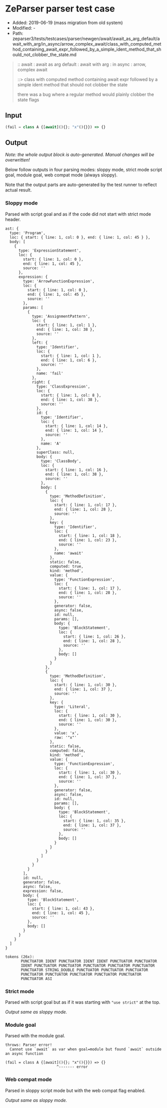 # ZeParser parser test case

- Added: 2019-06-19 (mass migration from old system)
- Modified: -
- Path: zeparser3/tests/testcases/parser/newgen/await/await_as_arg_default/await_with_arg/in_async/arrow_complex_await/class_with_computed_method_containing_await_expr_followed_by_a_simple_ident_method_that_should_not_clobber_the_state.md

> :: await : await as arg default : await with arg : in async : arrow, complex await
>
> ::> class with computed method containing await expr followed by a simple ident method that should not clobber the state
>
> there was a bug where a regular method would plainly clobber the state flags

## Input

`````js
(fail = class A {[await](){}; "x"(){}}) => {}
`````

## Output

_Note: the whole output block is auto-generated. Manual changes will be overwritten!_

Below follow outputs in four parsing modes: sloppy mode, strict mode script goal, module goal, web compat mode (always sloppy).

Note that the output parts are auto-generated by the test runner to reflect actual result.

### Sloppy mode

Parsed with script goal and as if the code did not start with strict mode header.

`````
ast: {
  type: 'Program',
  loc: { start: { line: 1, col: 0 }, end: { line: 1, col: 45 } },
  body: [
    {
      type: 'ExpressionStatement',
      loc: {
        start: { line: 1, col: 0 },
        end: { line: 1, col: 45 },
        source: ''
      },
      expression: {
        type: 'ArrowFunctionExpression',
        loc: {
          start: { line: 1, col: 0 },
          end: { line: 1, col: 45 },
          source: ''
        },
        params: [
          {
            type: 'AssignmentPattern',
            loc: {
              start: { line: 1, col: 1 },
              end: { line: 1, col: 38 },
              source: ''
            },
            left: {
              type: 'Identifier',
              loc: {
                start: { line: 1, col: 1 },
                end: { line: 1, col: 6 },
                source: ''
              },
              name: 'fail'
            },
            right: {
              type: 'ClassExpression',
              loc: {
                start: { line: 1, col: 8 },
                end: { line: 1, col: 38 },
                source: ''
              },
              id: {
                type: 'Identifier',
                loc: {
                  start: { line: 1, col: 14 },
                  end: { line: 1, col: 14 },
                  source: ''
                },
                name: 'A'
              },
              superClass: null,
              body: {
                type: 'ClassBody',
                loc: {
                  start: { line: 1, col: 16 },
                  end: { line: 1, col: 38 },
                  source: ''
                },
                body: [
                  {
                    type: 'MethodDefinition',
                    loc: {
                      start: { line: 1, col: 17 },
                      end: { line: 1, col: 28 },
                      source: ''
                    },
                    key: {
                      type: 'Identifier',
                      loc: {
                        start: { line: 1, col: 18 },
                        end: { line: 1, col: 23 },
                        source: ''
                      },
                      name: 'await'
                    },
                    static: false,
                    computed: true,
                    kind: 'method',
                    value: {
                      type: 'FunctionExpression',
                      loc: {
                        start: { line: 1, col: 17 },
                        end: { line: 1, col: 28 },
                        source: ''
                      },
                      generator: false,
                      async: false,
                      id: null,
                      params: [],
                      body: {
                        type: 'BlockStatement',
                        loc: {
                          start: { line: 1, col: 26 },
                          end: { line: 1, col: 28 },
                          source: ''
                        },
                        body: []
                      }
                    }
                  },
                  {
                    type: 'MethodDefinition',
                    loc: {
                      start: { line: 1, col: 30 },
                      end: { line: 1, col: 37 },
                      source: ''
                    },
                    key: {
                      type: 'Literal',
                      loc: {
                        start: { line: 1, col: 30 },
                        end: { line: 1, col: 30 },
                        source: ''
                      },
                      value: 'x',
                      raw: '"x"'
                    },
                    static: false,
                    computed: false,
                    kind: 'method',
                    value: {
                      type: 'FunctionExpression',
                      loc: {
                        start: { line: 1, col: 30 },
                        end: { line: 1, col: 37 },
                        source: ''
                      },
                      generator: false,
                      async: false,
                      id: null,
                      params: [],
                      body: {
                        type: 'BlockStatement',
                        loc: {
                          start: { line: 1, col: 35 },
                          end: { line: 1, col: 37 },
                          source: ''
                        },
                        body: []
                      }
                    }
                  }
                ]
              }
            }
          }
        ],
        id: null,
        generator: false,
        async: false,
        expression: false,
        body: {
          type: 'BlockStatement',
          loc: {
            start: { line: 1, col: 43 },
            end: { line: 1, col: 45 },
            source: ''
          },
          body: []
        }
      }
    }
  ]
}

tokens (26x):
       PUNCTUATOR IDENT PUNCTUATOR IDENT IDENT PUNCTUATOR PUNCTUATOR
       IDENT PUNCTUATOR PUNCTUATOR PUNCTUATOR PUNCTUATOR PUNCTUATOR
       PUNCTUATOR STRING_DOUBLE PUNCTUATOR PUNCTUATOR PUNCTUATOR
       PUNCTUATOR PUNCTUATOR PUNCTUATOR PUNCTUATOR PUNCTUATOR
       PUNCTUATOR ASI
`````

### Strict mode

Parsed with script goal but as if it was starting with `"use strict"` at the top.

_Output same as sloppy mode._

### Module goal

Parsed with the module goal.

`````
throws: Parser error!
  Cannot use `await` as var when goal=module but found `await` outside an async function

(fail = class A {[await](){}; "x"(){}}) => {}
                       ^------- error
`````


### Web compat mode

Parsed in sloppy script mode but with the web compat flag enabled.

_Output same as sloppy mode._
